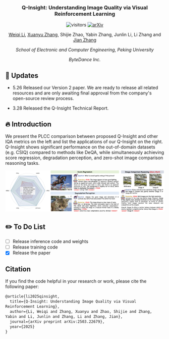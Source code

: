 <div align="center">
<h3>

Q-Insight: Understanding Image Quality via Visual Reinforcement Learning
</h3>

![visitors](https://visitor-badge.laobi.icu/badge?page_id=lwq20020127.Q-Insight)
[![arXiv](https://img.shields.io/badge/arXiv-2503.22679-b31b1b.svg)](https://arxiv.org/pdf/2503.22679)

[Weiqi Li](https://scholar.google.com/citations?user=SIkQdEsAAAAJ), [Xuanyu Zhang](https://scholar.google.com/citations?user=Sq2q-E8AAAAJ&hl=en), Shijie Zhao, Yabin Zhang, Junlin Li, Li Zhang and [Jian Zhang](https://jianzhang.tech/)

*School of Electronic and Computer Engineering, Peking University*

*ByteDance Inc.*
</div>

## 🚩 Updates

- 5.26 Released our Version 2 paper. We are ready to release all related resources and are only awaiting final approval from the company's open-source review process.

- 3.28 Released the Q-Insight Technical Report.

## 🔥 Introduction
We present the PLCC comparison between proposed Q-Insight and other IQA metrics on the left and list the applications of our Q-Insight on the right. Q-Insight shows significant performance on the out-of-domain datasets (e.g. CSIQ) compared to methods like DeQA, while simultaneously achieving score regression, degradation perception, and zero-shot image comparison reasoning tasks.
<p align="center">
  <img src="assets/teaser.png">
</p>

## ✏️ To Do List
- [ ] Release inference code and weights
- [ ] Release training code
- [x] Release the paper

## Citation
If you find the code helpful in your research or work, please cite the following paper:
```
@article{li2025qinsight,
  title={Q-Insight: Understanding Image Quality via Visual Reinforcement Learning},
  author={Li, Weiqi and Zhang, Xuanyu and Zhao, Shijie and Zhang, Yabin and Li, Junlin and Zhang, Li and Zhang, Jian},
  journal={arXiv preprint arXiv:2503.22679},
  year={2025}
}
```
